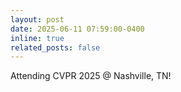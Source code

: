 ```yaml
---
layout: post
date: 2025-06-11 07:59:00-0400
inline: true
related_posts: false
---
```


Attending CVPR 2025 @ Nashville, TN!